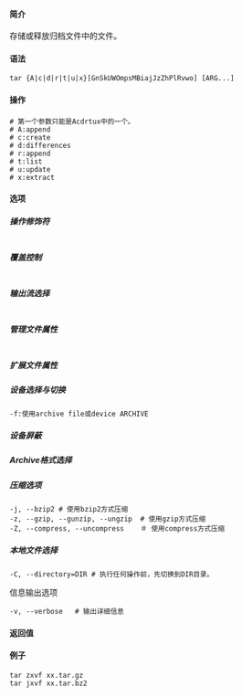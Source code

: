 #### 简介

存储或释放归档文件中的文件。

#### 语法

```
tar {A|c|d|r|t|u|x}[GnSkUWOmpsMBiajJzZhPlRvwo] [ARG...]
```

#### 操作

```
# 第一个参数只能是Acdrtux中的一个。
# A:append
# c:create
# d:differences
# r:append
# t:list
# u:update
# x:extract
```

#### 选项

##### 操作修饰符

```

```

##### 覆盖控制

```

```

##### 输出流选择

```

```

##### 管理文件属性

```

```

##### 扩展文件属性

##### 设备选择与切换

```
-f:使用archive file或device ARCHIVE
```

##### 设备屏蔽

##### Archive格式选择

##### 压缩选项

```
-j, --bzip2	# 使用bzip2方式压缩
-z, --gzip, --gunzip, --ungzip	# 使用gzip方式压缩
-Z, --compress, --uncompress	＃ 使用compress方式压缩
```



##### 本地文件选择

```
-C, --directory=DIR	# 执行任何操作前，先切换到DIR目录。

```

信息输出选项

```
-v, --verbose	# 输出详细信息
```



#### 返回值

#### 例子

```
tar zxvf xx.tar.gz
tar jxvf xx.tar.bz2
```



​	